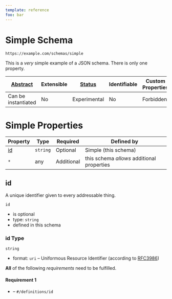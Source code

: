 ```yaml
---
template: reference
foo: bar
---
```


# Simple Schema

```
https://example.com/schemas/simple
```

This is a *very* simple example of a JSON schema. There is only one property.

| [Abstract](../abstract.md) | Extensible | [Status](../status.md) | Identifiable | Custom Properties | Additional Properties | Defined In |
|----------------------------|------------|------------------------|--------------|-------------------|-----------------------|------------|
| Can be instantiated | No | Experimental | No | Forbidden | Permitted | [simple.schema.json](simple.schema.json) |

# Simple Properties

| Property | Type | Required | Defined by |
|----------|------|----------|------------|
| [id](#id) | `string` | Optional | Simple (this schema) |
| `*` | any | Additional | this schema *allows* additional properties |

## id

A unique identifier given to every addressable thing.

`id`

* is optional
* type: `string`
* defined in this schema

### id Type


`string`

* format: `uri` – Uniformous Resource Identifier (according to [RFC3986](http://tools.ietf.org/html/rfc3986))







**All** of the following *requirements* need to be fulfilled.


#### Requirement 1


* []() – `#/definitions/id`


